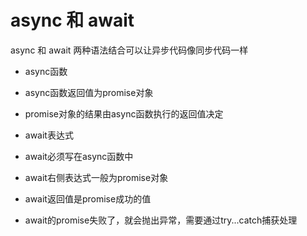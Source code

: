 # async 和 await
async 和 await 两种语法结合可以让异步代码像同步代码一样
+ async函数
+   async函数返回值为promise对象
+   promise对象的结果由async函数执行的返回值决定

+ await表达式
+   await必须写在async函数中
+   await右侧表达式一般为promise对象
+   await返回值是promise成功的值
+   await的promise失败了，就会抛出异常，需要通过try...catch捕获处理